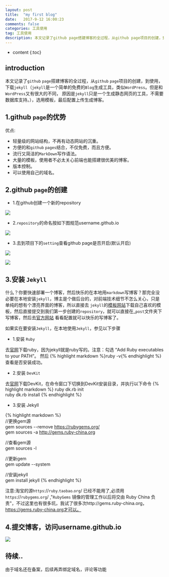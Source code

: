 ```yaml
---
layout: post
title:  "my first blog"
date:   2017-9-12 16:00:23
comments: false
categories: 工具使用
tag: 工具使用
description: 本文记录了github page搭建博客的全过程，从github page项目的创建，到使用，下载jekyll（jekyll是一个简单的免费的Blog生成工具，类似WordPress。但是和WordPress又有很大的不同，原因是jekyll只是一个生成静态网页的工具，不需要数据库
---
```

* content
{:toc}
## introduction

本文记录了`github` `page`搭建博客的全过程，从`github` `page`项目的创建，到使用，下载`jekyll`（`jekyll`是一个简单的免费的`Blog`生成工具，类似`WordPress`。但是和`WordPress`又有很大的不同，
原因是`jekyll`只是一个生成静态网页的工具，不需要数据库支持。），选用模板，最后配置上传生成博客。

## 1.github `page`的优势	


优点:
* 轻量级的网站结构，不再有动态网站的沉重。
* 方便的和`github` `pages`结合，不仅免费，而且方便。
* 流行又简洁的`MarkDown`写作语法。
* 大量的模板，使用者不必太关心前端也能搭建很优美的博客。
* 版本控制。
* 可以使用自己的域名。

## 2.github `page`的创建	


- 1.在github创建一个新的repository

![](https://bo07997.github.io/myBlog/styles/images/Blog/firstBlog/1.jpg)  

- 2.`repository`的命名按如下图规范username.github.io

![](https://bo07997.github.io/myBlog/styles/images/Blog/firstBlog/2.jpg)  

- 3.去到项目下的`setting`查看github page是否开启(默认开启)

![](https://bo07997.github.io/myBlog/styles/images/Blog/firstBlog/3.jpg)  

![](https://bo07997.github.io/myBlog/styles/images/Blog/firstBlog/4.jpg)  

## 3.安装 `Jekyll`	


什么？你要快速部署一个博客，然后快乐的在本地用`markdown`写博客？那完全没必要在本地安装`jekyll`，博主是个做后台的，对前端技术细节不怎么关心，只是单纯的想有个漂亮界面的博客，所以直接去
`jekyll`的[模板网站](`http`://`jekyllthemes`.`org`/)下载自己喜欢的模板，然后直接提交到我们第一步创建的`repository`，就可以直接在_`post`文件夹下写博客，然后去[官方网站](`http`://`jekyll`.`com`.`cn`/)
看看配置就可以快乐的写博客了。

如果实在要安装`Jekyll`，在本地使用`Jekyll`，参见以下步骤
- 1.安装 `Ruby`


去[官网](`http`://`rubyinstaller`.`org`/`downloads`/)下载ruby，因为jekyll就是ruby写的。注意：勾选 “Add Ruby executables to your PATH”。
然后 {% highlight markdown %}ruby -v{% endhighlight %} 查看是否安装成功。

- 2.安装 `DevKit`


去[官网](http://rubyinstaller.org/downloads/)下载DevKit，在命令窗口下切换到DevKit安装目录，并执行以下命令
{% highlight markdown %}
ruby dk.rb init  
ruby dk.rb install
{% endhighlight %} 

- 3.安装 Jekyll 


{% highlight markdown %}  
//更换gem源  
gem sources --remove https://rubygems.org/  
gem sources -a http://gems.ruby-china.org  
	
//查看gem源  
gem sources -l  
	
//更新gem  
gem update --system 
	
//安装jekyll  
gem install jekyll
{% endhighlight %} 
 
注意:淘宝的源`https`://`ruby`.`taobao`.`org`/ 已经不能用了,必须用`https`://`rubygems`.`org`/  ,"`RubyGems` 镜像的管理工作以后将交由 Ruby China 负责"，不过这里也有很多坑，我试了很多次http://gems.ruby-china.org，https://gems.ruby-china.org才可以。

## 4.提交博客，访问username.github.io


![](https://bo07997.github.io/myBlog/styles/images/Blog/firstBlog/5.jpg)  

## 待续..

由于域名还在备案，后续再弄绑定域名，评论等功能
